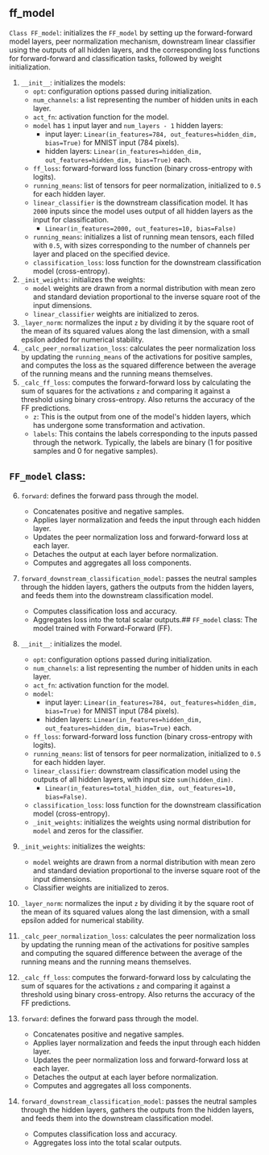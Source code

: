 ## ff_model
`Class FF_model`: initializes the `FF_model` by setting up the forward-forward model layers, peer normalization mechanism, downstream linear classifier using the outputs of all hidden layers, and the corresponding loss functions for forward-forward and classification tasks, followed by weight initialization.

1. `__init__`: initializes the models:
    - `opt`: configuration options passed during initialization.
    - `num_channels`: a list representing the number of hidden units in each layer.
    - `act_fn`: activation function for the model.
    - `model` has `1` input layer and `num_layers - 1` hidden layers:
        - input layer: `Linear(in_features=784, out_features=hidden_dim, bias=True)` for MNIST input (784 pixels).
        - hidden layers: `Linear(in_features=hidden_dim, out_features=hidden_dim, bias=True)` each.
    - `ff_loss`: forward-forward loss function (binary cross-entropy with logits).
    - `running_means`: list of tensors for peer normalization, initialized to `0.5` for each hidden layer.
    - `linear_classifier` is the downstream classification model. It has `2000` inputs since the model uses output of all hidden layers as the input for classification.
        - `Linear(in_features=2000, out_features=10, bias=False)`
    - `running_means`: initializes a list of running mean tensors, each filled with `0.5`, with sizes corresponding to the number of channels per layer and placed on the specified device.
    - `classification_loss`: loss function for the downstream classification model (cross-entropy).
2. `_init_weights`: initializes the weights:
    - `model` weights are drawn from a normal distribution with mean zero and standard deviation proportional to the inverse square root of the input dimensions.
    - `linear_classifier` weights are initialized to zeros.
3. `_layer_norm`: normalizes the input `z` by dividing it by the square root of the mean of its squared values along the last dimension, with a small epsilon added for numerical stability.
4. `_calc_peer_normalization_loss`: calculates the peer normalization loss by updating the `running_means` of the activations for positive samples, and computes the loss as the squared difference between the average of the running means and the running means themselves.
5. `_calc_ff_loss`: computes the forward-forward loss by calculating the sum of squares for the activations `z` and comparing it against a threshold using binary cross-entropy. Also returns the accuracy of the FF predictions.
    - `z`: This is the output from one of the model's hidden layers, which has undergone some transformation and activation.
    - `labels`: This contains the labels corresponding to the inputs passed through the network. Typically, the labels are binary (1 for positive samples and 0 for negative samples).

## `FF_model` class:


6. `forward`: defines the forward pass through the model.
    - Concatenates positive and negative samples.
    - Applies layer normalization and feeds the input through each hidden layer.
    - Updates the peer normalization loss and forward-forward loss at each layer.
    - Detaches the output at each layer before normalization.
    - Computes and aggregates all loss components.

7. `forward_downstream_classification_model`: passes the neutral samples through the hidden layers, gathers the outputs from the hidden layers, and feeds them into the downstream classification model.
    - Computes classification loss and accuracy.
    - Aggregates loss into the total scalar outputs.## `FF_model` class:
The model trained with Forward-Forward (FF).

1. `__init__`: initializes the model.
    - `opt`: configuration options passed during initialization.
    - `num_channels`: a list representing the number of hidden units in each layer.
    - `act_fn`: activation function for the model.
    - `model`: 
        - input layer: `Linear(in_features=784, out_features=hidden_dim, bias=True)` for MNIST input (784 pixels).
        - hidden layers: `Linear(in_features=hidden_dim, out_features=hidden_dim, bias=True)` each.
    - `ff_loss`: forward-forward loss function (binary cross-entropy with logits).
    - `running_means`: list of tensors for peer normalization, initialized to `0.5` for each hidden layer.
    - `linear_classifier`: downstream classification model using the outputs of all hidden layers, with input size `sum(hidden_dim)`.
        - `Linear(in_features=total_hidden_dim, out_features=10, bias=False)`.
    - `classification_loss`: loss function for the downstream classification model (cross-entropy).
    - `_init_weights`: initializes the weights using normal distribution for `model` and zeros for the classifier.

2. `_init_weights`: initializes the weights:
    - `model` weights are drawn from a normal distribution with mean zero and standard deviation proportional to the inverse square root of the input dimensions.
    - Classifier weights are initialized to zeros.

3. `_layer_norm`: normalizes the input `z` by dividing it by the square root of the mean of its squared values along the last dimension, with a small epsilon added for numerical stability.

4. `_calc_peer_normalization_loss`: calculates the peer normalization loss by updating the running mean of the activations for positive samples and computing the squared difference between the average of the running means and the running means themselves.

5. `_calc_ff_loss`: computes the forward-forward loss by calculating the sum of squares for the activations `z` and comparing it against a threshold using binary cross-entropy. Also returns the accuracy of the FF predictions.

6. `forward`: defines the forward pass through the model.
    - Concatenates positive and negative samples.
    - Applies layer normalization and feeds the input through each hidden layer.
    - Updates the peer normalization loss and forward-forward loss at each layer.
    - Detaches the output at each layer before normalization.
    - Computes and aggregates all loss components.

7. `forward_downstream_classification_model`: passes the neutral samples through the hidden layers, gathers the outputs from the hidden layers, and feeds them into the downstream classification model.
    - Computes classification loss and accuracy.
    - Aggregates loss into the total scalar outputs.